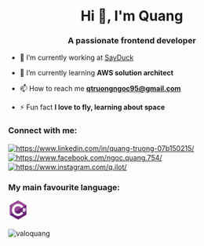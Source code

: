 <h1 align="center">Hi 👋, I'm Quang</h1>
<h3 align="center">A passionate frontend developer</h3>
  
- 🔭 I’m currently working at [SayDuck](https://www.sayduck.com/)

- 🌱 I’m currently learning **AWS solution architect**

- 📫 How to reach me **qtruongngoc95@gmail.com**

- ⚡ Fun fact **I love to fly, learning about space**

<h3 align="left">Connect with me:</h3>
<p align="left">
<a href="https://www.linkedin.com/in/quang-truong-07b150215/" target="blank"><img align="center" src="https://raw.githubusercontent.com/rahuldkjain/github-profile-readme-generator/master/src/images/icons/Social/linked-in-alt.svg" alt="https://www.linkedin.com/in/quang-truong-07b150215/" height="30" width="40" /></a>
<a href="https://www.facebook.com/ngoc.quang.995/" target="blank"><img align="center" src="https://raw.githubusercontent.com/rahuldkjain/github-profile-readme-generator/master/src/images/icons/Social/facebook.svg" alt="https://www.facebook.com/ngoc.quang.754/" height="30" width="40" /></a>
<a href="https://instagram.com/https://www.instagram.com/q.ilot/" target="blank"><img align="center" src="https://raw.githubusercontent.com/rahuldkjain/github-profile-readme-generator/master/src/images/icons/Social/instagram.svg" alt="https://www.instagram.com/q.ilot/" height="30" width="40" /></a>
</p>

<h3 align="left">My main favourite language:</h3>
<p align="left">
<a href="https://www.w3schools.com/cpp/" target="_blank"> <img src="https://raw.githubusercontent.com/devicons/devicon/master/icons/csharp/csharp-original.svg" alt="c++" width="40" height="40"/> </a>
</p>

<p><img align="center" src="https://github-readme-stats.vercel.app/api/top-langs?username=valoquang&show_icons=true&locale=en&layout=compact" alt="valoquang" /></p>

